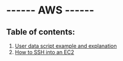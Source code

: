 # ------ AWS ------
## Table of contents:
1. [User data script example and explanation](userDataScript/README.md)
2. [How to SSH into an EC2](SSH/README.md)